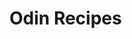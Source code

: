 <!DOCTYPE html>
<html lang="en">
<head>
  <title>Odin Recipes</title>
</head>
<body>
  <h1>Odin Recipes</h1>
</body>
</html>
